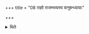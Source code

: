 +++
title = "08 राज्ञो राजम्भव्यस्य वानूबन्ध्यायाः"

+++

<details><summary>थिते</summary>

राज्ञो राजम्भव्यस्य वानूबन्ध्यायाः पशुपुरोडाशमष्टौ देवसुवां हवींष्यनुनिर्वपत्यग्नये गृहपतय इति ८
</details>

